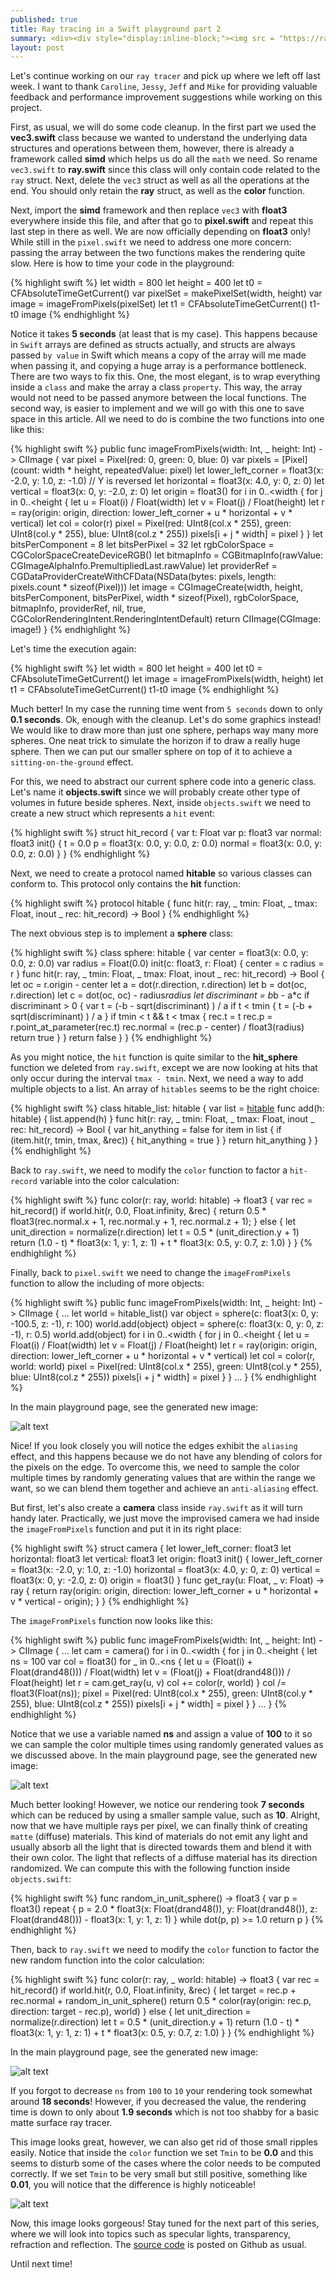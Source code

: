 ```yaml
---
published: true
title: Ray tracing in a Swift playground part 2
summary: <div><div style="display:inline-block;"><img src = "https://raw.githubusercontent.com/MetalKit/images/master/raytracing6_2.png" alt="Metal" height="150" width="160"></div><div style="display:inline-block; width:75%; padding-left:1.5em; color:grey; vertical-align:middle;">Switching from our custom built data structures to the more performannt SIMD ones. Creating a timing function to monitor our rendering performance. Noticing that we can easily avoid copying large arrays. Creating two more structs (hit_record and camera). Creating a hitable protocol (with a hit function) and a hitable list. Implementing anti-aliasing and diffuse lighting.</div></div>
layout: post
---
```

Let's continue working on our `ray tracer` and pick up where we left off last week. I want to thank `Caroline`, `Jessy`, `Jeff` and `Mike` for providing valuable feedback and performance improvement suggestions while working on this project. 

First, as usual, we will do some code cleanup. In the first part we used the __vec3.swift__ class because we wanted to understand the underlying data structures and operations between them, however, there is already a framework called __simd__ which helps us do all the `math` we need. So rename `vec3.swift` to __ray.swift__ since this class will only contain code related to the `ray` struct. Next, delete the `vec3` struct as well as all the operations at the end. You should only retain the __ray__ struct, as well as the __color__ function. 

Next, import the __simd__ framework and then replace `vec3` with __float3__ everywhere inside this file, and after that go to __pixel.swift__ and repeat this last step in there as well. We are now officially depending on __float3__ only! While still in the `pixel.swift` we need to address one more concern: passing the array between the two functions makes the rendering quite slow. Here is how to time your code in the playground:

{% highlight swift %}
let width = 800
let height = 400
let t0 = CFAbsoluteTimeGetCurrent()
var pixelSet = makePixelSet(width, height)
var image = imageFromPixels(pixelSet)
let t1 = CFAbsoluteTimeGetCurrent()
t1-t0
image
{% endhighlight %}

Notice it takes __5 seconds__ (at least that is my case). This happens because in `Swift` arrays are defined as structs actually, and structs are always passed `by value` in Swift which means a copy of the array will me made when passing it, and copying a huge array is a performance bottleneck. There are two ways to fix this. One, the most elegant, is to wrap everything inside a `class` and make the array a class `property`. This way, the array would not need to be passed anymore between the local functions. The second way, is easier to implement and we will go with this one to save space in this article. All we need to do is combine the two functions into one like this:

{% highlight swift %}
public func imageFromPixels(width: Int, _ height: Int) -> CIImage {
    var pixel = Pixel(red: 0, green: 0, blue: 0)
    var pixels = [Pixel](count: width * height, repeatedValue: pixel)
    let lower_left_corner = float3(x: -2.0, y: 1.0, z: -1.0) // Y is reversed
    let horizontal = float3(x: 4.0, y: 0, z: 0)
    let vertical = float3(x: 0, y: -2.0, z: 0)
    let origin = float3()
    for i in 0..<width {
        for j in 0..<height {
            let u = Float(i) / Float(width)
            let v = Float(j) / Float(height)
            let r = ray(origin: origin, direction: lower_left_corner + u * horizontal + v * vertical)
            let col = color(r)
            pixel = Pixel(red: UInt8(col.x * 255), green: UInt8(col.y * 255), blue: UInt8(col.z * 255))
            pixels[i + j * width] = pixel
        }
    }
    let bitsPerComponent = 8
    let bitsPerPixel = 32
    let rgbColorSpace = CGColorSpaceCreateDeviceRGB()
    let bitmapInfo = CGBitmapInfo(rawValue: CGImageAlphaInfo.PremultipliedLast.rawValue)
    let providerRef = CGDataProviderCreateWithCFData(NSData(bytes: pixels, length: pixels.count * sizeof(Pixel)))
    let image = CGImageCreate(width, height, bitsPerComponent, bitsPerPixel, width * sizeof(Pixel), rgbColorSpace, bitmapInfo, providerRef, nil, true, CGColorRenderingIntent.RenderingIntentDefault)
    return CIImage(CGImage: image!)
}
{% endhighlight %}

Let's time the execution again:

{% highlight swift %}
let width = 800
let height = 400
let t0 = CFAbsoluteTimeGetCurrent()
let image = imageFromPixels(width, height)
let t1 = CFAbsoluteTimeGetCurrent()
t1-t0
image
{% endhighlight %}

Much better! In my case the running time went from `5 seconds` down to only __0.1 seconds__. Ok, enough with the cleanup. Let's do some graphics instead! We would like to draw more than just one sphere, perhaps way many more spheres. One neat trick to simulate the horizon if to draw a really huge sphere. Then we can put our smaller sphere on top of it to achieve a `sitting-on-the-ground` effect. 

For this, we need to abstract our current sphere code into a generic class. Let's name it __objects.swift__ since we will probably create other type of volumes in future beside spheres. Next, inside `objects.swift` we need to create a new struct which represents a `hit` event:

{% highlight swift %}
struct hit_record {
    var t: Float
    var p: float3
    var normal: float3
    init() {
        t = 0.0
        p = float3(x: 0.0, y: 0.0, z: 0.0)
        normal = float3(x: 0.0, y: 0.0, z: 0.0)
    }
}
{% endhighlight %}

Next, we need to create a protocol named __hitable__ so various classes can conform to. This protocol only contains the __hit__ function:

{% highlight swift %}
protocol hitable {
    func hit(r: ray, _ tmin: Float, _ tmax: Float, inout _ rec: hit_record) -> Bool
}
{% endhighlight %}

The next obvious step is to implement a __sphere__ class:

{% highlight swift %}
class sphere: hitable  {
    var center = float3(x: 0.0, y: 0.0, z: 0.0)
    var radius = Float(0.0)
    init(c: float3, r: Float) {
        center = c
        radius = r
    }
    func hit(r: ray, _ tmin: Float, _ tmax: Float, inout _ rec: hit_record) -> Bool {
        let oc = r.origin - center
        let a = dot(r.direction, r.direction)
        let b = dot(oc, r.direction)
        let c = dot(oc, oc) - radius*radius
        let discriminant = b*b - a*c
        if discriminant > 0 {
            var t = (-b - sqrt(discriminant) ) / a
            if t < tmin {
                t = (-b + sqrt(discriminant) ) / a
            }
            if tmin < t && t < tmax {
                rec.t = t
                rec.p = r.point_at_parameter(rec.t)
                rec.normal = (rec.p - center) / float3(radius)
                return true
            }
        }
        return false
    }
}
{% endhighlight %}

As you might notice, the `hit` function is quite similar to the __hit_sphere__ function we deleted from `ray.swift`, except we are now looking at hits that only occur during the interval `tmax - tmin`. Next, we need a way to add multiple objects to a list. An array of `hitables` seems to be the right choice:

{% highlight swift %}
class hitable_list: hitable  {
    var list = [hitable]()
    func add(h: hitable) {
        list.append(h)
    }
    func hit(r: ray, _ tmin: Float, _ tmax: Float, inout _ rec: hit_record) -> Bool {
        var hit_anything = false
        for item in list {
            if (item.hit(r, tmin, tmax, &rec)) {
                hit_anything = true
            }
        }
        return hit_anything
    }
}
{% endhighlight %}

Back to `ray.swift`, we need to modify the `color` function to factor a `hit-record` variable into the color calculation:

{% highlight swift %}
func color(r: ray, world: hitable) -> float3 {
    var rec = hit_record()
    if world.hit(r, 0.0, Float.infinity, &rec) {
        return 0.5 * float3(rec.normal.x + 1, rec.normal.y + 1, rec.normal.z + 1);
    } else {
        let unit_direction = normalize(r.direction)
        let t = 0.5 * (unit_direction.y + 1)
        return (1.0 - t) * float3(x: 1, y: 1, z: 1) + t * float3(x: 0.5, y: 0.7, z: 1.0)
    }
}
{% endhighlight %}

Finally, back to `pixel.swift` we need to change the `imageFromPixels` function to allow the including of more objects:

{% highlight swift %}
public func imageFromPixels(width: Int, _ height: Int) -> CIImage {
    ...
    let world = hitable_list()
    var object = sphere(c: float3(x: 0, y: -100.5, z: -1), r: 100)
    world.add(object)
    object = sphere(c: float3(x: 0, y: 0, z: -1), r: 0.5)
    world.add(object)
    for i in 0..<width {
        for j in 0..<height {
            let u = Float(i) / Float(width)
            let v = Float(j) / Float(height)
            let r = ray(origin: origin, direction: lower_left_corner + u * horizontal + v * vertical)
            let col = color(r, world: world)
            pixel = Pixel(red: UInt8(col.x * 255), green: UInt8(col.y * 255), blue: UInt8(col.z * 255))
            pixels[i + j * width] = pixel
        }
    }
    ...
}
{% endhighlight %}

In the main playground page, see the generated new image:

![alt text](https://github.com/metalkit/images/raw/master/raytracing3.png "Raytracing 3")

Nice! If you look closely you will notice the edges exhibit the `aliasing` effect, and this happens because we do not have any blending of colors for the pixels on the edge. To overcome this, we need to sample the color multiple times by randomly generating values that are within the range we want, so we can blend them together and achieve an `anti-aliasing` effect. 

But first, let's also create a __camera__ class inside `ray.swift` as it will turn handy later. Practically, we just move the improvised camera we had inside the `imageFromPixels` function and put it in its right place:

{% highlight swift %}
struct camera {
    let lower_left_corner: float3
    let horizontal: float3
    let vertical: float3
    let origin: float3
    init() {
        lower_left_corner = float3(x: -2.0, y: 1.0, z: -1.0)
        horizontal = float3(x: 4.0, y: 0, z: 0)
        vertical = float3(x: 0, y: -2.0, z: 0)
        origin = float3()
    }
    func get_ray(u: Float, _ v: Float) -> ray {
        return ray(origin: origin, direction: lower_left_corner + u * horizontal + v * vertical - origin);
    }
}
{% endhighlight %}

The `imageFromPixels` function now looks like this:

{% highlight swift %}
public func imageFromPixels(width: Int, _ height: Int) -> CIImage {
    ...
    let cam = camera()
    for i in 0..<width {
        for j in 0..<height {
            let ns = 100
            var col = float3()
            for _ in 0..<ns {
                let u = (Float(i) + Float(drand48())) / Float(width)
                let v = (Float(j) + Float(drand48())) / Float(height)
                let r = cam.get_ray(u, v)
                col += color(r, world)
            }
            col /= float3(Float(ns));
            pixel = Pixel(red: UInt8(col.x * 255), green: UInt8(col.y * 255), blue: UInt8(col.z * 255))
            pixels[i + j * width] = pixel
        }
    }
    ...
}
{% endhighlight %}

Notice that we use a variable named __ns__ and assign a value of __100__ to it so we can sample the color multiple times using randomly generated values as we discussed above. In the main playground page, see the generated new image:

![alt text](https://github.com/metalkit/images/raw/master/raytracing4.png "Raytracing 4")

Much better looking! However, we notice our rendering took __7 seconds__ which can be reduced by using a smaller sample value, such as __10__. Alright, now that we have multiple rays per pixel, we can finally think of creating `matte` (diffuse) materials. This kind of materials do not emit any light and usually absorb all the light that is directed towards them and blend it with their own color. The light that reflects of a diffuse material has its direction randomized. We can compute this with the following function inside `objects.swift`:

{% highlight swift %}
func random_in_unit_sphere() -> float3 {
    var p = float3()
    repeat {
        p = 2.0 * float3(x: Float(drand48()), y: Float(drand48()), z: Float(drand48())) - float3(x: 1, y: 1, z: 1)
    } while dot(p, p) >= 1.0
    return p
}
{% endhighlight %}

Then, back to `ray.swift` we need to modify the `color` function to factor the new random function into the color calculation:

{% highlight swift %}
func color(r: ray, _ world: hitable) -> float3 {
    var rec = hit_record()
    if world.hit(r, 0.0, Float.infinity, &rec) {
        let target = rec.p + rec.normal + random_in_unit_sphere()
        return 0.5 * color(ray(origin: rec.p, direction: target - rec.p), world)
    } else {
        let unit_direction = normalize(r.direction)
        let t = 0.5 * (unit_direction.y + 1)
        return (1.0 - t) * float3(x: 1, y: 1, z: 1) + t * float3(x: 0.5, y: 0.7, z: 1.0)
    }
}
{% endhighlight %}

In the main playground page, see the generated new image:

![alt text](https://github.com/metalkit/images/raw/master/raytracing5.png "Raytracing 5")

If you forgot to decrease `ns` from `100` to `10` your rendering took somewhat around __18 seconds__! However, if you decreased the value, the rendering time is down to only about __1.9 seconds__ which is not too shabby for a basic matte surface ray tracer.

This image looks great, however, we can also get rid of those small ripples easily. Notice that inside the `color` function we set `Tmin` to be __0.0__ and this seems to disturb some of the cases where the color needs to be computed correctly. If we set `Tmin` to be very small but still positive, something like __0.01__, you will notice that the difference is highly noticeable!

![alt text](https://github.com/metalkit/images/raw/master/raytracing6.png "Raytracing 6")

Now, this image looks gorgeous! Stay tuned for the next part of this series, where we will look into topics such as specular lights, transparency, refraction and reflection. The [source code](https://github.com/MetalKit/raytracing) is posted on Github as usual.

Until next time!

